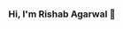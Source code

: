 ### Hi, I'm Rishab Agarwal 👋

<!--
**rishabaggit/rishabaggit** is a ✨ _special_ ✨ repository because its `README.md` (this file) appears on your GitHub profile.

Here are some ideas to get you started:

 🔭 I’m currently working on Natural Language Processing, Deep Learning and backend primarily.
 🌱 I’m currently learning cybersecurity and front-end.
- 👯 I’m looking to collaborate on ...
- 🤔 I’m looking for help with ...
- 💬 Ask me about ...
- 📫 How to reach me: ...
- 😄 Pronouns: ...
- ⚡ Fun fact: ...
-->
